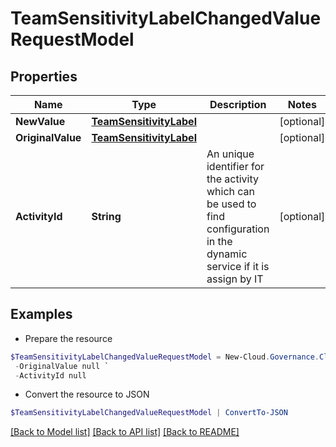 # TeamSensitivityLabelChangedValueRequestModel
## Properties

Name | Type | Description | Notes
------------ | ------------- | ------------- | -------------
**NewValue** | [**TeamSensitivityLabel**](TeamSensitivityLabel.md) |  | [optional] 
**OriginalValue** | [**TeamSensitivityLabel**](TeamSensitivityLabel.md) |  | [optional] 
**ActivityId** | **String** | An unique identifier for the activity which can be used to find configuration in the dynamic service if it is assign by IT | [optional] 

## Examples

- Prepare the resource
```powershell
$TeamSensitivityLabelChangedValueRequestModel = New-Cloud.Governance.ClientTeamSensitivityLabelChangedValueRequestModel  -NewValue null `
 -OriginalValue null `
 -ActivityId null
```

- Convert the resource to JSON
```powershell
$TeamSensitivityLabelChangedValueRequestModel | ConvertTo-JSON
```

[[Back to Model list]](../README.md#documentation-for-models) [[Back to API list]](../README.md#documentation-for-api-endpoints) [[Back to README]](../README.md)

